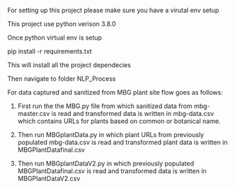 For setting up this project please make sure you have a virutal env setup

This project use python verison 3.8.0

Once python virtual env is setup 

pip install -r requirements.txt 

This will install all the project dependecies

Then navigate to folder NLP_Process

For data captured and sanitized from MBG plant site flow goes as follows:

1. First run the the MBG.py file from which sanitized data from mbg-master.csv is read and transformed data is written in mbg-data.csv which contains URLs for plants based on common or botanical name.

2. Then run MBGplantData.py in which plant URLs from previously populated mbg-data.csv is read and transformed plant data is written in MBGPlantDatafinal.csv

3. Then run MBGplantDataV2.py in which previously populated MBGPlantDatafinal.csv is read and transformed data is written in MBGPlantDataV2.csv